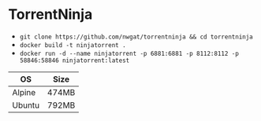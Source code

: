 # TorrentNinja
* `git clone https://github.com/nwgat/torrentninja && cd torrentninja`
* `docker build -t ninjatorrent .`
* `docker run -d --name ninjatorrent -p 6881:6881 -p 8112:8112 -p 58846:58846 ninjatorrent:latest`

| OS | Size |
|--------|---|
| Alpine | 474MB |
| Ubuntu | 792MB |

